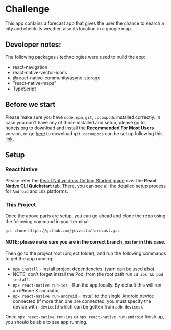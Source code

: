 # Challenge

This app contains a forecast app that gives the user the chance to search a city and check its weather, also its location in a google map.

## Developer notes:

The following packages / technologies were used to build the app:

- react-navigation
- react-native-vector-icons
- @react-native-community/async-storage
- "react-native-maps"
- TypeScript

## Before we start

Please make sure you have `node`, `npm`, `git`, `cocoapods` installed correctly. In case you don't have any of those installed and setup, please go to [nodejs.org](https://nodejs.org/en/) to download and install the **Recommended For Most Users** version, or go [here](https://git-scm.com/downloads) to download `git`. `cocoapods` can be set up following this [link](https://facebook.github.io/react-native/docs/integration-with-existing-apps).

## Setup

### React Native

Please refer the [React Native docs Getting Started guide](https://facebook.github.io/react-native/docs/getting-started) over the **React Native CLI Quickstart** tab. There, you can see all the detailed setup process for `Android` and `iOS` platforms.

### This Project

Once the above parts are setup, you can go ahead and clone the repo using the following command in your terminal:

```
git clone https://github.com/jevvilla/forecast.git
```

#### NOTE: please make sure you are in the correct branch, `master` in this case.

Then go to the project root (project folder), and run the following commands to get the app running:

- `npm install` - Install project dependencies. (yarn can be used also).
- NOTE: don't forget install the Pod, from the root path run `cd ios && pod install`.
- `npx react-native run-ios` - Run the app locally. By default this will run an iPhone X simulator.
- `npx react-native run-android` - install to the single Android device connected (if more than one are connected, you must specify the device with `—deviceId` which can be gotten from `adb devices`).

Once `npx react-native run-ios` or `npx react-native run-android` finish up, you should be able to see app running.
